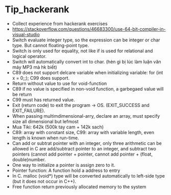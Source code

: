 # Tip_hackerank
+ Collect experience from hackerank exercises
+ https://stackoverflow.com/questions/46683300/use-64-bit-compiler-in-visual-studio
+ Switch evaluate integer type, so the expression can be integer or char type. But cannot floating-point type.
+ Switch is only used for equality, not like if is used for relational and logical operator.
+ Switch will automatically convert int to char. (hèn gì bị lúc làm luận văn máy MP3 mà hk biết)
+ C89 does not support delcare variable when initializing variable: for (int x = 0;;); C99 does support.
+ Return without value to use for void-function
+ C89 if no value is specified in non-void function, a garbegaed value will be return
+ C99 must has returned value.
+ Exit (return code) to exit the program -> OS. (EXIT_SUCCESS and EXIT_FAILURE).
+ When passing multimdimensional-arry,  declare an array, must specify size all dimensional but lefmost
+ Mua Tiki: 642k (500k tay cam + 142k sach)
+ C89: array with constant size, C99: array with variable length, even length is known when run-time.
+ Can add or subtrat pointer with an integer, only three arithmetic can be allowed in C are add/subtract pointer to an integer, and subtract two pointers (cannot add pointer + pointer, cannot add pointer + (float, double)number.
+ One way to initialize a pointer is assign zero to it.
+ Pointer function: A function hold a address to entry 
+ In C. malloc (void*) type will be converted automatically to left-side type (but it does not occur in C++).
+ Free function return previously allocated memory to the system 


